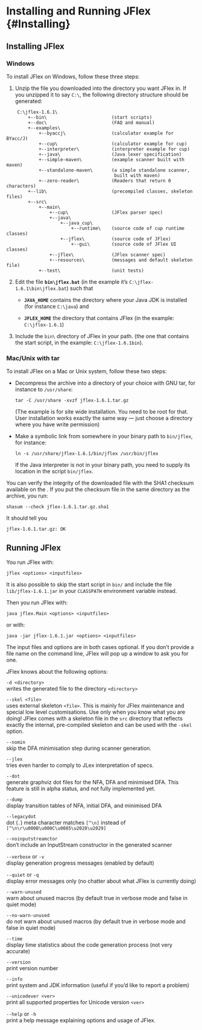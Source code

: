 Installing and Running JFlex {#Installing}
============================

Installing JFlex
----------------

### Windows

To install JFlex on Windows, follow these three steps:

1.  Unzip the file you downloaded into the directory you want JFlex in. 
    If you unzipped it to say `C:\`, the following directory structure
    should be generated:
    
```
    C:\jflex-1.6.1\ 
        +--bin\                        (start scripts) 
        +--doc\                        (FAQ and manual) 
        +--examples\ 
            +--byaccj\                 (calculator example for BYacc/J) 
            +--cup\                    (calculator example for cup) 
            +--interpreter\            (interpreter example for cup) 
            +--java\                   (Java lexer specification) 
            +--simple-maven\           (example scanner built with maven) 
            +--standalone-maven\       (a simple standalone scanner, 
                                        built with maven) 
            +--zero-reader\            (Readers that return 0 characters) 
        +--lib\                        (precompiled classes, skeleton files) 
        +--src\ 
            +--main\ 
                +--cup\                (JFlex parser spec) 
                +--java\ 
                    +--java_cup\ 
                        +--runtime\    (source code of cup runtime classes) 
                    +--jflex\          (source code of JFlex) 
                        +--gui\        (source code of JFlex UI classes) 
                +--jflex\              (JFlex scanner spec) 
                +--resources\          (messages and default skeleton file) 
            +--test\                   (unit tests)
```

2.  Edit the file **`bin\jflex.bat`** (in the example it’s
    `C:\jflex-1.6.1\bin\jflex.bat`) such that

    -   **`JAVA_HOME`** contains the directory where your Java JDK is
        installed (for instance `C:\java`) and

    -   **`JFLEX_HOME`** the directory that contains JFlex (in the
        example: `C:\jflex-1.6.1`)

3.  Include the `bin\` directory of JFlex in your path. (the one that
    contains the start script, in the example: `C:\jflex-1.6.1bin`).


### Mac/Unix with tar

To install JFlex on a Mac or Unix system, follow these two steps:

-   Decompress the archive into a directory of your choice with GNU tar,
    for instance to `/usr/share`:

    `tar -C /usr/share -xvzf jflex-1.6.1.tar.gz`

    (The example is for site wide installation. You need to be root for
    that. User installation works exactly the same way — just choose a
    directory where you have write permission)

-   Make a symbolic link from somewhere in your binary path to
    `bin/jflex`, for instance:

    `ln -s /usr/share/jflex-1.6.1/bin/jflex /usr/bin/jflex`

    If the Java interpreter is not in your binary path, you need to
    supply its location in the script `bin/jflex`.

You can verify the integrity of the downloaded file with the SHA1
checksum available on the . If you put the checksum file in the same
directory as the archive, you run:

`shasum --check jflex-1.6.1.tar.gz.sha1`

It should tell you

`jflex-1.6.1.tar.gz: OK`


Running JFlex
-------------

You run JFlex with:

`jflex <options> <inputfiles>`

It is also possible to skip the start script in `bin/` and include the
file `lib/jflex-1.6.1.jar` in your `CLASSPATH` environment
variable instead.

Then you run JFlex with:

`java jflex.Main <options> <inputfiles>`

or with:

`java -jar jflex-1.6.1.jar <options> <inputfiles>`

The input files and options are in both cases optional. If you don’t
provide a file name on the command line, JFlex will pop up a window to
ask you for one.

JFlex knows about the following options:

`-d <directory>`\
writes the generated file to the directory `<directory>`

`--skel <file>`\
uses external skeleton `<file>`. This is mainly for JFlex maintenance
and special low level customisations. Use only when you know what you
are doing! JFlex comes with a skeleton file in the `src` directory that
reflects exactly the internal, pre-compiled skeleton and can be used
with the `-skel` option.

`--nomin`\
skip the DFA minimisation step during scanner generation.

`--jlex`\
tries even harder to comply to JLex interpretation of specs.

`--dot`\
generate graphviz dot files for the NFA, DFA and minimised DFA. This
feature is still in alpha status, and not fully implemented yet.

`--dump`\
display transition tables of NFA, initial DFA, and minimised DFA

`--legacydot`\
dot (`.`) meta character matches `[^\n]` instead of\
`[^\n\r\u000B\u000C\u0085\u2028\u2029]`

`--noinputstreamctor`\
don’t include an InputStream constructor in the generated scanner

`--verbose` or `-v`\
display generation progress messages (enabled by default)

`--quiet` or `-q`\
display error messages only (no chatter about what JFlex is currently
doing)

`--warn-unused`\
warn about unused macros (by default true in verbose mode and false in
quiet mode)

`--no-warn-unused`\
do not warn about unused macros (by default true in verbose mode and
false in quiet mode)

`--time`\
display time statistics about the code generation process (not very
accurate)

`--version`\
print version number

`--info`\
print system and JDK information (useful if you’d like to report a
problem)

`--unicodever <ver>`\
print all supported properties for Unicode version `<ver>`

`--help` or `-h`\
print a help message explaining options and usage of JFlex.
